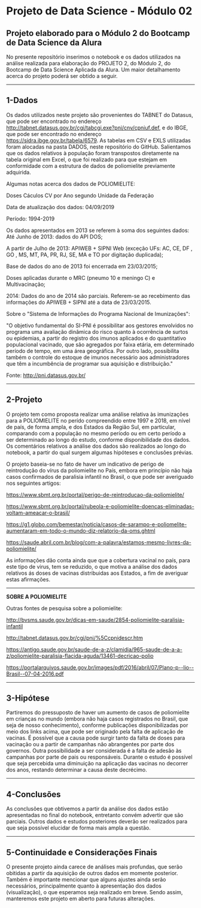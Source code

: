 # Projeto de Data Science - Módulo 02

Projeto elaborado para o Módulo 2 do Bootcamp de Data Science da Alura
---

No presente repositório inserimos o notebook e os dados utilizados na análise realizada para elaboração do PROJETO 2, do Módulo 2, do Bootcamp de Data Science Aplicada da Alura. Um maior detalhamento acerca do projeto poderá ser obtido a seguir.

---
## 1-Dados

Os dados utilizados neste projeto são provenientes do TABNET do Datasus, que pode ser encontrado no endereço http://tabnet.datasus.gov.br/cgi/tabcgi.exe?pni/cnv/cpniuf.def, e do IBGE, que pode ser encontrado no endereço https://sidra.ibge.gov.br/tabela/6579.
As tabelas em CSV e EXLS utilizadas foram alocadas na pasta DADOS, neste repositório do GitHub. Salientamos que os dados relativos à população foram transpostos diretamente na tabela original em Excel, o que foi realizado para que estejam em conformidade com a estrutura de dados de poliomielite previamente adquirida. 

Algumas notas acerca dos dados de POLIOMIELITE:

Doses Cáculos CV por Ano segundo Unidade da Federação

Data de atualização dos dados: 04/09/2019

Período: 1994-2019

Os dados apresentados em 2013 se referem à soma dos seguintes dados:
Até Junho de 2013: dados do API DOS;

A partir de Julho de 2013: APIWEB + SIPNI Web (exceção UFs: AC, CE, DF , GO , MS, MT, PA, PR, RJ, SE, MA e TO por digitação duplicada);

Base de dados do ano de 2013 foi encerrada em 23/03/2015;

Doses aplicadas durante o MRC (pneumo 10 e meningo C) e Multivacinação;

2014: Dados do ano de 2014 são parciais. Referem-se ao recebimento das informações do APIWEB + SIPNI até a data de 23/03/2015.

Sobre o "Sistema de Informações do Programa Nacional de Imunizações":

"O objetivo fundamental do SI-PNI é possibilitar aos gestores envolvidos no programa uma avaliação dinâmica do risco quanto à ocorrência de surtos ou epidemias, a partir do registro dos imunos aplicados e do quantitativo populacional vacinado, que são agregados por faixa etária, em determinado período de tempo, em uma área geográfica. Por outro lado, possibilita também o controle do estoque de imunos necessário aos administradores que têm a incumbência de programar sua aquisição e distribuição."

Fonte: http://pni.datasus.gov.br/

---
## 2-Projeto
O projeto tem como proposta realizar uma análise relativa às imunizações para a POLIOMIELITE no perído compreendido entre 1997 e 2018, em nível de país, de forma ampla, e dos Estados da Região Sul, em particular, comparando com a população no mesmo período ou em certo período a ser determinado ao longo do estudo, conforme disponibilidade dos dados.
Os comentários relativos a análise dos dados são realizados ao longo do notebook, a partir do qual surgem algumas hipóteses e conclusões prévias.

O projeto baseia-se no fato de haver um indicativo de perigo de reintrodução do vírus da poliomielite no País, embora em princípio não haja casos confirmados de paralisia infantil no Brasil, o que pode ser averiguado nos seguintes artigos:

https://www.sbmt.org.br/portal/perigo-de-reintroducao-da-poliomielite/

https://www.sbmt.org.br/portal/rubeola-e-poliomielite-doencas-eliminadas-voltam-ameacar-o-brasil/

https://g1.globo.com/bemestar/noticia/casos-de-sarampo-e-poliomelite-aumentaram-em-todo-o-mundo-diz-relatorio-da-oms.ghtml

https://saude.abril.com.br/blog/com-a-palavra/estamos-mesmo-livres-da-poliomielite/

As informações dão conta ainda que que a cobertura vacinal no país, para este tipo de virus, tem se reduzido, o que motiva a análise dos dados relativos ás doses de vacinas distribuidas aos Estados, a fim de averiguar estas afirmações.

---
**SOBRE A POLIOMIELITE**

Outras fontes de pesquisa sobre a poliomielite:

http://bvsms.saude.gov.br/dicas-em-saude/2854-poliomielite-paralisia-infantil

http://tabnet.datasus.gov.br/cgi/pni/%5Ccpnidescr.htm

https://antigo.saude.gov.br/saude-de-a-z/clamidia/965-saude-de-a-a-z/poliomielite-paralisia-flacida-aguda/13461-decricao-polio

https://portalarquivos.saude.gov.br/images/pdf/2016/abril/07/Plano-p--lio--Brasil--07-04-2016.pdf

---
## 3-Hipótese

Partiremos do pressuposto de haver um aumento de casos de poliomielite em crianças no mundo (embora não haja casos registrados no Brasil, que seja de nosso conhecimento), conforme publicações disponibilizadas por meio dos links acima, que pode ser originado pela falta de aplicação de vacinas. É possível que a causa pode surgir tanto da falta de doses para vacinação ou a partir de campanhas não abrangentes por parte dos governos. Outra possibilidade a ser considerada é a falta de adesão às campanhas por parte de pais ou responsáveis. Durante o estudo é possível que seja percebida uma diminuição na aplicação das vacinas no decorrer dos anos, restando determinar a causa deste decrécimo.

---
## 4-Conclusões

As conclusões que obtivemos a partir da análise dos dados estão apresentadas no final do notebook, entretanto convém advertir que são parciais. Outros dados e estudos posteriores deverão ser realizados para que seja possível elucidar de forma mais ampla a questão.

---
## 5-Continuidade e Considerações Finais

O presente projeto ainda carece de análises mais profundas, que serão obitidas a partir da aquisição de outros dados em momente posterior. Também é importante mencionar que alguns ajustes ainda serão necessários, principalmente quanto à apresentação dos dados (visualização), o que esperamos seja realizado em breve. Sendo assim, manteremos este projeto em aberto para futuras alterações.





